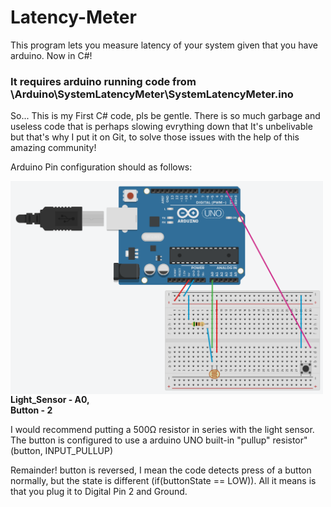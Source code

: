# Latency-Meter
This program lets you measure latency of your system given that you have arduino. Now in C#!

<h3>It requires arduino running code from \Arduino\SystemLatencyMeter\SystemLatencyMeter.ino</h3>


So... This is my First C# code, pls be gentle. There is so much garbage and useless code that is perhaps slowing evrything down that It's unbelivable but that's why I put it on Git, to solve those issues with the help of this amazing community!


Arduino Pin configuration should as follows:


<img align="left" width="500" src="Media/LightsensorLatencyMeter.png">

<b>Light_Sensor - A0, </br></b>
<b>Button - 2 </b>

I would recommend putting a 500Ω resistor in series with the light sensor. The button is configured to use a arduino UNO built-in "pullup" resistor" (button, INPUT_PULLUP)

Remainder! button is reversed, I mean the code detects press of a button normally, but the state is different (if(buttonState == LOW)). All it means is that you plug it to Digital Pin 2 and Ground.
